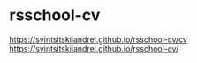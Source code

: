 # rsschool-cv
https://svintsitskiiandrei.github.io/rsschool-cv/cv
https://svintsitskiiandrei.github.io/rsschool-cv/
